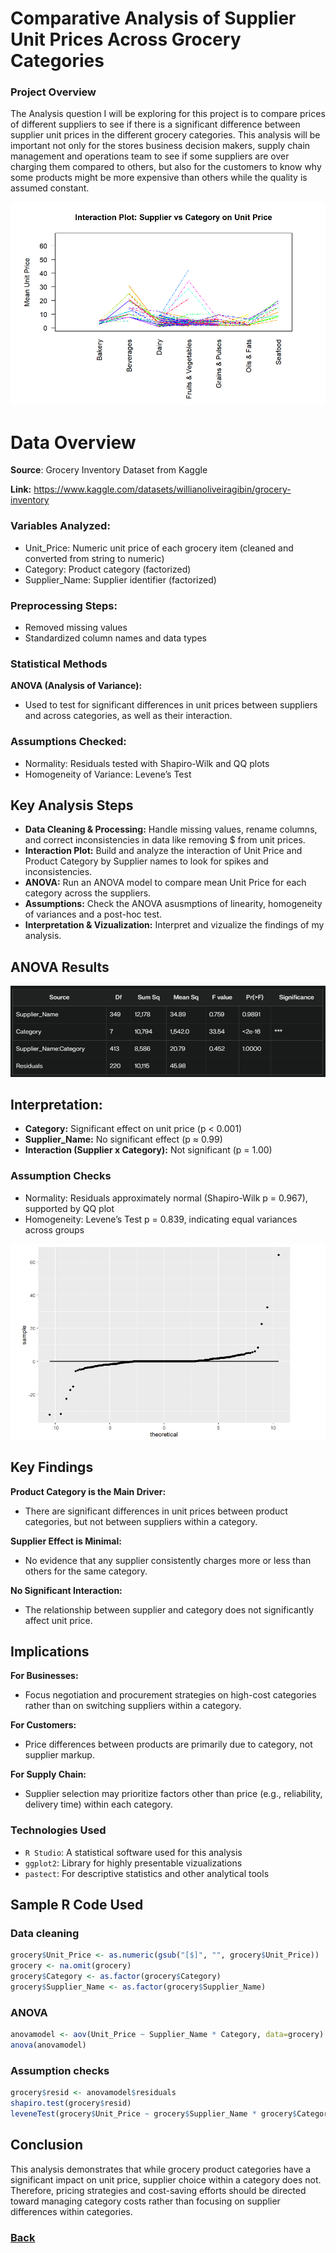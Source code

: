 # **Comparative Analysis of Supplier Unit Prices Across Grocery Categories**

### **Project Overview**

The Analysis question I will be exploring for this project is to compare prices of different suppliers to see if there is a significant difference between supplier unit prices in the different grocery categories. This analysis will be important not only for the stores business decision makers, supply chain management and operations team to see if some suppliers are over charging them compared to others, but also for the customers to know why some products might be more expensive than others while the quality is assumed constant.

![Interaction Plot](https://raw.githubusercontent.com/ondrej-dusa/Portfolio/main/assets/Grocery_Interaction.png)

# Data Overview

**Source**: Grocery Inventory Dataset from Kaggle

**Link:** https://www.kaggle.com/datasets/willianoliveiragibin/grocery-inventory 

### Variables Analyzed:

- Unit_Price: Numeric unit price of each grocery item (cleaned and converted from string to numeric)
- Category: Product category (factorized)
- Supplier_Name: Supplier identifier (factorized)

### Preprocessing Steps:

- Removed missing values
- Standardized column names and data types

### Statistical Methods

**ANOVA (Analysis of Variance):**
- Used to test for significant differences in unit prices between suppliers and across categories, as well as their interaction.

### Assumptions Checked:

- Normality: Residuals tested with Shapiro-Wilk and QQ plots
- Homogeneity of Variance: Levene’s Test

## **Key Analysis Steps**

- **Data Cleaning & Processing:** Handle missing values, rename columns, and correct inconsistencies in data like removing $ from unit prices.
- **Interaction Plot:** Build and analyze the interaction of Unit Price and Product Category by Supplier names to look for spikes and inconsistencies.
- **ANOVA:** Run an ANOVA model to compare mean Unit Price for each category across the suppliers.
- **Assumptions:** Check the ANOVA asusmptions of linearity, homogeneity of variances and a post-hoc test.
- **Interpretation & Vizualization:** Interpret and vizualize the findings of my analysis.

## ANOVA Results

![Anova Results](https://raw.githubusercontent.com/ondrej-dusa/Portfolio/main/assets/Grocery_Anova.png)

## Interpretation:

- **Category:** Significant effect on unit price (p < 0.001)
- **Supplier_Name:** No significant effect (p ≈ 0.99)
- **Interaction (Supplier x Category):** Not significant (p = 1.00)

### Assumption Checks

- Normality: Residuals approximately normal (Shapiro-Wilk p = 0.967), supported by QQ plot
- Homogeneity: Levene’s Test p = 0.839, indicating equal variances across groups

![QQ plot Residuals](https://raw.githubusercontent.com/ondrej-dusa/Portfolio/main/assets/Grocery_Residuals.png)

## Key Findings

**Product Category is the Main Driver:**
- There are significant differences in unit prices between product categories, but not between suppliers within a category.

**Supplier Effect is Minimal:**
- No evidence that any supplier consistently charges more or less than others for the same category.

**No Significant Interaction:**
- The relationship between supplier and category does not significantly affect unit price.

## Implications

**For Businesses:**
- Focus negotiation and procurement strategies on high-cost categories rather than on switching suppliers within a category.

**For Customers:**
- Price differences between products are primarily due to category, not supplier markup.

**For Supply Chain:**
- Supplier selection may prioritize factors other than price (e.g., reliability, delivery time) within each category.

### Technologies Used

- `R Studio`: A statistical software used for this analysis
- `ggplot2`: Library for highly presentable vizualizations
- `pastect`: For descriptive statistics and other analytical tools

## Sample R Code Used

### Data cleaning
```r
grocery$Unit_Price <- as.numeric(gsub("[$]", "", grocery$Unit_Price))
grocery <- na.omit(grocery)
grocery$Category <- as.factor(grocery$Category)
grocery$Supplier_Name <- as.factor(grocery$Supplier_Name)
```

### ANOVA
```r
anovamodel <- aov(Unit_Price ~ Supplier_Name * Category, data=grocery)
anova(anovamodel)
```

### Assumption checks
```r
grocery$resid <- anovamodel$residuals
shapiro.test(grocery$resid)
leveneTest(grocery$Unit_Price ~ grocery$Supplier_Name * grocery$Category)
```
## Conclusion

This analysis demonstrates that while grocery product categories have a significant impact on unit price, supplier choice within a category does not. Therefore, pricing strategies and cost-saving efforts should be directed toward managing category costs rather than focusing on supplier differences within categories.



### [Back](https://ondrej-dusa.github.io/Portfolio/Projects.html)
